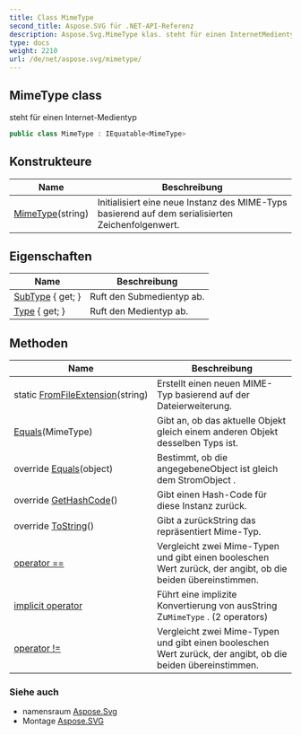 ```yaml
---
title: Class MimeType
second_title: Aspose.SVG für .NET-API-Referenz
description: Aspose.Svg.MimeType klas. steht für einen InternetMedientyp
type: docs
weight: 2210
url: /de/net/aspose.svg/mimetype/
---
```

## MimeType class

steht für einen Internet-Medientyp

```csharp
public class MimeType : IEquatable<MimeType>
```

## Konstrukteure

| Name | Beschreibung |
| --- | --- |
| [MimeType](mimetype/)(string) | Initialisiert eine neue Instanz des MIME-Typs basierend auf dem serialisierten Zeichenfolgenwert. |

## Eigenschaften

| Name | Beschreibung |
| --- | --- |
| [SubType](../../aspose.svg/mimetype/subtype/) { get; } | Ruft den Submedientyp ab. |
| [Type](../../aspose.svg/mimetype/type/) { get; } | Ruft den Medientyp ab. |

## Methoden

| Name | Beschreibung |
| --- | --- |
| static [FromFileExtension](../../aspose.svg/mimetype/fromfileextension/)(string) | Erstellt einen neuen MIME-Typ basierend auf der Dateierweiterung. |
| [Equals](../../aspose.svg/mimetype/equals/#equals)(MimeType) | Gibt an, ob das aktuelle Objekt gleich einem anderen Objekt desselben Typs ist. |
| override [Equals](../../aspose.svg/mimetype/equals/#equals_1)(object) | Bestimmt, ob die angegebeneObject ist gleich dem StromObject . |
| override [GetHashCode](../../aspose.svg/mimetype/gethashcode/)() | Gibt einen Hash-Code für diese Instanz zurück. |
| override [ToString](../../aspose.svg/mimetype/tostring/)() | Gibt a zurückString das repräsentiert Mime-Typ. |
| [operator ==](../../aspose.svg/mimetype/op_equality/) | Vergleicht zwei Mime-Typen und gibt einen booleschen Wert zurück, der angibt, ob die beiden übereinstimmen. |
| [implicit operator](../../aspose.svg/mimetype/op_implicit/#op_implicit) | Führt eine implizite Konvertierung von ausString Zu`MimeType` . (2 operators) |
| [operator !=](../../aspose.svg/mimetype/op_inequality/) | Vergleicht zwei Mime-Typen und gibt einen booleschen Wert zurück, der angibt, ob die beiden übereinstimmen. |

### Siehe auch

* namensraum [Aspose.Svg](../../aspose.svg/)
* Montage [Aspose.SVG](../../)


